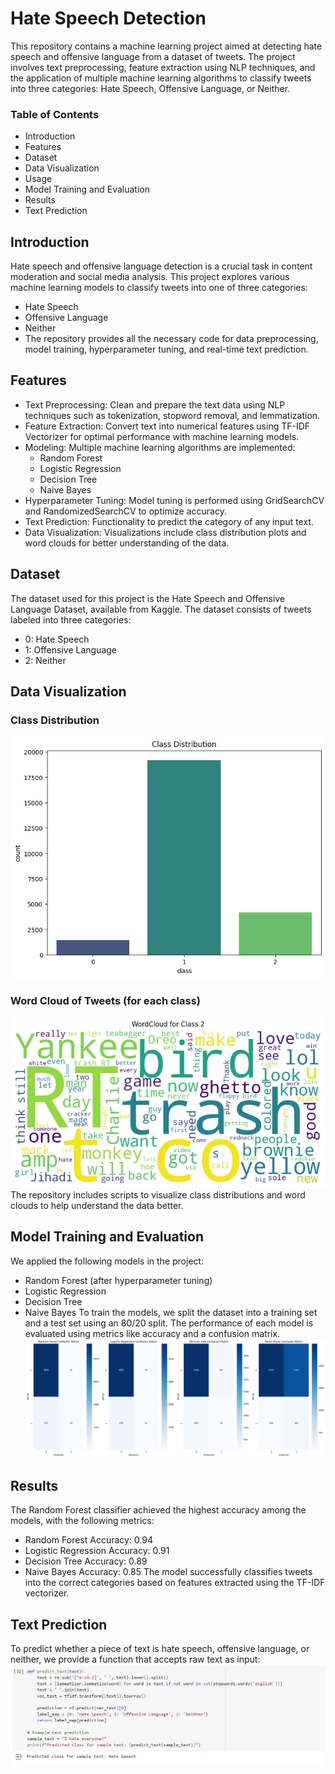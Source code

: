 
# Hate Speech Detection

This repository contains a machine learning project aimed at detecting hate speech and offensive language from a dataset of tweets. The project involves text preprocessing, feature extraction using NLP techniques, and the application of multiple machine learning algorithms to classify tweets into three categories: Hate Speech, Offensive Language, or Neither.

### Table of Contents
* Introduction
* Features
* Dataset
* Data Visualization
* Usage
* Model Training and Evaluation
* Results
* Text Prediction
## Introduction
Hate speech and offensive language detection is a crucial task in content moderation and social media analysis. This project explores various machine learning models to classify tweets into one of three categories:

* Hate Speech
* Offensive Language
* Neither
* The repository provides all the necessary code for data preprocessing, model training, hyperparameter tuning, and real-time text prediction.

## Features
* Text Preprocessing: Clean and prepare the text data using NLP techniques such as tokenization, stopword removal, and lemmatization.
* Feature Extraction: Convert text into numerical features using TF-IDF Vectorizer for optimal performance with machine learning models.
* Modeling: Multiple machine learning algorithms are implemented:
    * Random Forest
    * Logistic Regression
    * Decision Tree
    * Naive Bayes
* Hyperparameter Tuning: Model tuning is performed using GridSearchCV and RandomizedSearchCV to optimize accuracy.
* Text Prediction: Functionality to predict the category of any input text.
* Data Visualization: Visualizations include class distribution plots and word clouds for better understanding of the data.

## Dataset
The dataset used for this project is the Hate Speech and Offensive Language Dataset, available from Kaggle. The dataset consists of tweets labeled into three categories:

* 0: Hate Speech
* 1: Offensive Language
* 2: Neither
 
## Data Visualization
 ### Class Distribution
 ![Class Distribution](images/class_distribution.png)

### Word Cloud of Tweets (for each class)
![Word Cloud ](images/wordcloud.png)
The repository includes scripts to visualize class distributions and word clouds to help understand the data better.

## Model Training and Evaluation
We applied the following models in the project:

* Random Forest (after hyperparameter tuning)
* Logistic Regression
* Decision Tree
* Naive Bayes
To train the models, we split the dataset into a training set and a test set using an 80/20 split. The performance of each model is evaluated using metrics like accuracy and a confusion matrix.
![Confusion metrics](images/confusion_metrices.png)

## Results
The Random Forest classifier achieved the highest accuracy among the models, with the following metrics:

* Random Forest Accuracy: 0.94
* Logistic Regression Accuracy: 0.91
* Decision Tree Accuracy: 0.89
* Naive Bayes Accuracy: 0.85
The model successfully classifies tweets into the correct categories based on features extracted using the TF-IDF vectorizer.

## Text Prediction
To predict whether a piece of text is hate speech, offensive language, or neither, we provide a function that accepts raw text as input:
![usage](images/result.png)
